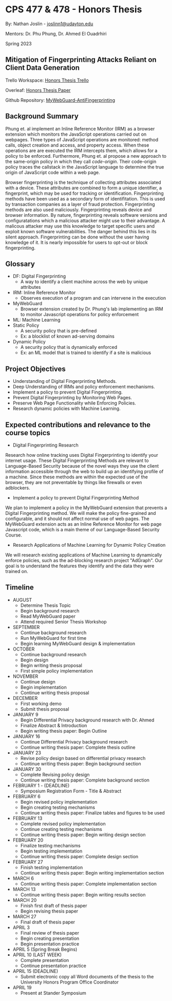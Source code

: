 # CPS 477 & 478 - Honors Thesis

By: Nathan Joslin - <joslinn1@udayton.edu>

Mentors: Dr. Phu Phung, Dr. Ahmed El Ouadrhiri

Spring 2023

## Mitigation of Fingerprinting Attacks Reliant on Client Data Generation

Trello Workspace: [Honors Thesis Trello](https://trello.com/b/aWpvTMLX/honors-thesis)

Overleaf: [Honors Thesis Paper](https://www.overleaf.com/read/ztnnywchdxrq)

Github Repository: [MyWebGuard-AntiFingerprinting](https://github.com/isseclab-udayton/MyWebGuard-AntiFingerprinting)

## Background Summary

Phung et. al implement an Inline Reference Monitor (IRM) as a browser extension which monitors the JavaScript operations carried out on webpages. Three types of JavaScript operations are monitored: method calls, object creation and access, and property access. When these operations are are executed the IRM intercepts them, which allows for a policy to be enforced. Furthermore, Phung et. al propose a new approach to the same-origin policy in which they call _code-origin_. Their code-origin policy traces the callstack in the JavaScript language to determine the true origin
of JavaScript code within a web page.

Browser fingerprinting is the technique of collecting attributes associated with a device. These attributes are combined to form a unique identifier, a fingerprint, which may be used for tracking or identification. Fingerprinting methods have been used as a secondary form of identifitation. This is used by transaction companies as a layer of fraud protection. Fingerprinting methods are also used maliciously. Fingerprinting reveals device and browser information. By nature, fingerprinting reveals software versions and configuratations which a malicious attacker might use to their advantage. A malicous attacker may use this knowledge to target specific users and exploit known software vulnerabilities. The danger behind this lies in its silent approach. Fingerprinting can be done without the user having knowledge of it. It is nearly impossible for users
to opt-out or block fingerprinting.

## Glossary

- DF: Digital Fingerprinting
  - A way to identify a client machine across the web by unique attributes
- IRM: Inline Reference Monitor
  - Observes execution of a program and can intervene in the execution
- MyWebGuard
  - Browser extension created by Dr. Phung's lab implementing an IRM to monitor Javascript operations for policy enforcement
- ML: Machine Learning
- Static Policy
  - A security policy that is pre-defined
  - Ex: a blocklist of known ad-serving domains
- Dynamic Policy
  - A security policy that is dynamically enforced
  - Ex: an ML model that is trained to identify if a site is malicious

## Project Objectives

- Understanding of Digital Fingerprinting Methods.
- Deep Understanding of IRMs and policy enforcement mechanisms.
- Implement a policy to prevent Digital Fingerprinting.
- Prevent Digital Fingerprinting by Monitoring Web Pages.
- Preserve Web Page Functionality while Enforcing Policies.
- Research dynamic policies with Machine Learning.

## Expected contributions and relevance to the course topics

- Digital Fingerprinting Research

Research how online tracking uses Digital Fingerprinting to identify your internet usage. These Digital Fingerprinting Methods are relevant to Language-Based Security because of the novel ways they use the client information accessible through the web to build up an identifying profile of a machine. Since these methods are within the expected use of the browser, they are not preventable by things like firewalls or even adblockers.

- Implement a policy to prevent Digital Fingerprinting Method

We plan to implement a policy in the MyWebGuard extension that prevents a Digital Fingerprinting method. We will make the policy fine-grained and configurable, and it should not affect normal use of web pages. The MyWebGuard extension acts as an Inline Reference Monitor for web page Javascript code, which is a main theme of our Language-Based Security Course.

- Research Applications of Machine Learning for Dynamic Policy Creation

We will research existing applications of Machine Learning to dynamically enforce policies, such as the ad-blocking research project "AdGraph". Our goal is to understand the features they identify and the data they were trained on.

## Timeline

- AUGUST
  - Determine Thesis Topic
  - Begin background research
  - Read MyWebGuard paper
  - Attend required Senior Thesis Workshop
- SEPTEMBER
  - Continue background research
  - Run MyWebGuard for first time
  - Begin learning MyWebGuard design & implementation
- OCTOBER
  - Continue background research
  - Begin design
  - Begin writing thesis proposal
  - First simple policy implementation
- NOVEMBER
  - Continue design
  - Begin implementation
  - Continue writing thesis proposal
- DECEMBER
  - First working demo
  - Submit thesis proposal
- JANUARY 9
  - Begin Differential Privacy background research with Dr. Ahmed
  - Finalize Abstract & Introduction
  - Begin writing thesis paper: Begin Outline
- JANUARY 16
  - Continue Differential Privacy background research
  - Continue writing thesis paper: Complete thesis outline
- JANUARY 23
  - Revise policy design based on differential privacy research
  - Continue writing thesis paper: Begin background section
- JANUARY 30
  - Complete Revising policy design
  - Continue writing thesis paper: Complete background section
- FEBRUARY 1 - (DEADLINE)
  - Symposium Registration Form - Title & Abstract
- FEBRUARY 6
  - Begin revised policy implementation
  - Begin creating testing mechanisms
  - Continue writing thesis paper: Finalize tables and figures to be used
- FEBRUARY 13
  - Complete revised policy implementation
  - Continue creating testing mechanisms
  - Continue writing thesis paper: Begin writing design section
- FEBRUARY 20
  - Finalize testing mechanisms
  - Begin testing implementation
  - Continue writing thesis paper: Complete design section
- FEBRUARY 27
  - Finish testing implementation
  - Continue writing thesis paper: Begin writing implementation section
- MARCH 6
  - Continue writing thesis paper: Complete implementation section
- MARCH 13
  - Continue writing thesis paper: Begin writing results section
- MARCH 20
  - Finish first draft of thesis paper
  - Begin revising thesis paper
- MARCH 27
  - Final draft of thesis paper
- APRIL 3
  - Final review of thesis paper
  - Begin creating presentation
  - Begin presentation practice
- APRIL 5 (Spring Break Begins)
- APRIL 10 (LAST WEEK)
  - Complete presentation
  - Continue presentation practice
- APRIL 15 (DEADLINE)
  - Submit electronic copy all Word documents of the thesis to the University Honors Program Office Coordinator
- APRIL 19
  - Present at Stander Symposium
